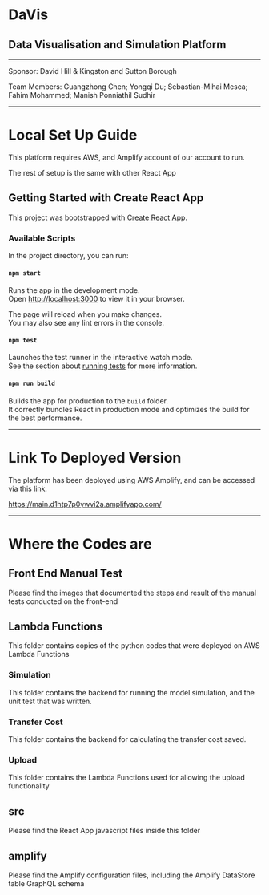 # DaVis

## Data Visualisation and Simulation Platform
---
Sponsor: David Hill & Kingston and Sutton Borough

Team Members: Guangzhong Chen; Yongqi Du; Sebastian-Mihai Mesca; Fahim Mohammed; Manish Ponniathil Sudhir

---

# Local Set Up Guide

This platform requires AWS, and Amplify account of our account to run. 

The rest of setup is the same with other React App

## Getting Started with Create React App

This project was bootstrapped with [Create React App](https://github.com/facebook/create-react-app).

### Available Scripts

In the project directory, you can run:

#### `npm start`

Runs the app in the development mode.\
Open [http://localhost:3000](http://localhost:3000) to view it in your browser.

The page will reload when you make changes.\
You may also see any lint errors in the console.

#### `npm test`

Launches the test runner in the interactive watch mode.\
See the section about [running tests](https://facebook.github.io/create-react-app/docs/running-tests) for more information.

#### `npm run build`

Builds the app for production to the `build` folder.\
It correctly bundles React in production mode and optimizes the build for the best performance.

---

# Link To Deployed Version

The platform has been deployed using AWS Amplify, and can be accessed via this link. 

https://main.d1htp7p0ywvi2a.amplifyapp.com/

---

# Where the Codes are

## Front End Manual Test

Please find the images that documented the steps and result of the manual tests conducted on the front-end

## Lambda Functions

This folder contains copies of the python codes that were deployed on AWS Lambda Functions

### Simulation

This folder contains the backend for running the model simulation, and the unit test that was written. 

### Transfer Cost

This folder contains the backend for calculating the transfer cost saved. 

### Upload

This folder contains the Lambda Functions used for allowing the upload functionality

## src

Please find the React App javascript files inside this folder

## amplify

Please find the Amplify configuration files, including the Amplify DataStore table GraphQL schema




